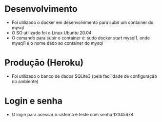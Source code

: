 # Desenvolvimento
- Foi utilizado o docker em desenvolvimento para subir um container do mysql
- O SO utilizado foi o Linux Ubuntu 20.04
- O comando para subir o container é: sudo docker start mysql1, onde mysql1 é o nome dado ao container do mysql

# Produção (Heroku)
- Foi utilizado o banco de dados SQLite3 (pela facilidade de configuração no ambiente)

# Login e senha
- O login para acessar o sistema é teste com senha 12345678


